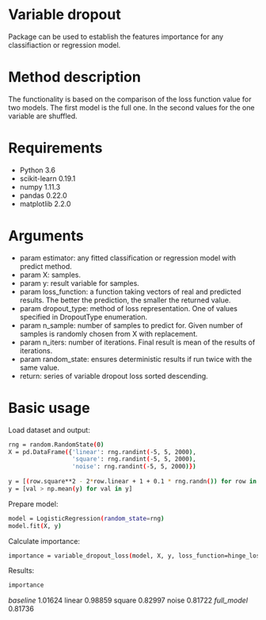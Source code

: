 # Variable dropout

Package can be used to establish the features importance for any classifiaction or regression model. 

# Method description
The functionality is based on the comparison of the loss function value for two models. The first model is the full one. In the second values for the one variable are shuffled.  

# Requirements
  - Python 3.6
  - scikit-learn 0.19.1
  - numpy 1.11.3
  - pandas 0.22.0
  - matplotlib 2.2.0
 
# Arguments
- param estimator: any fitted classification or regression model
                      with predict method.
- param X: samples.
- param y: result variable for samples.
- param loss_function: a function taking vectors of real and predicted results. The better the prediction, the smaller the returned value.
- param dropout_type: method of loss representation. One of values specified in DropoutType enumeration.
- param n_sample: number of samples to predict for. Given number of samples is randomly chosen from X with replacement.
- param n_iters: number of iterations. Final result is mean of the results of iterations.
- param random_state: ensures deterministic results if run twice with the same value.
- return: series of variable dropout loss sorted descending.

# Basic usage
Load dataset and output:
```sh
rng = random.RandomState(0)
X = pd.DataFrame({'linear': rng.randint(-5, 5, 2000),
                  'square': rng.randint(-5, 5, 2000),
                  'noise': rng.randint(-5, 5, 2000)})
                  
y = [(row.square**2 - 2*row.linear + 1 + 0.1 * rng.randn()) for row in X.itertuples()]
y = [val > np.mean(y) for val in y]
```
Prepare model:
```sh
model = LogisticRegression(random_state=rng)
model.fit(X, y)
```
Calculate importance:
```sh
importance = variable_dropout_loss(model, X, y, loss_function=hinge_loss, random_state=rng)
```
Results:
```sh
importance
```

_baseline_      1.01624
linear          0.98859
square          0.82997
noise           0.81722
_full_model_    0.81736



